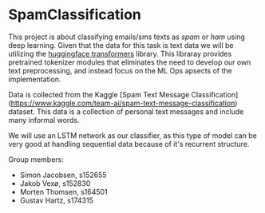 # SpamClassification

This project is about classifying emails/sms texts as *spam* or *ham* using deep learning. Given that the data for this task is text data we will be utilizing the [huggingface transformers](https://huggingface.co/transformers/) library. This libraray provides pretrained tokenizer modules that eliminates the need to develop our own text preprocessing, and instead focus on the ML Ops apsects of the implementation. 

Data is collected from the Kaggle [Spam Text Message Classification] (https://www.kaggle.com/team-ai/spam-text-message-classification) dataset. This data is a collection of personal text messages and include many informal words. 

We will use an LSTM network as our classifier, as this type of model can be very good at handling sequential data because of it's recurrent structure. 

Group members:
- Simon Jacobsen, s152655
- Jakob Vexø, s152830
- Morten Thomsen, s164501
- Gustav Hartz, s174315



